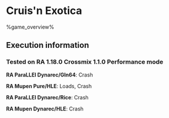 # Cruis'n Exotica 

%game_overview%

## Execution information

### Tested on RA 1.18.0 Crossmix 1.1.0 Performance mode

**RA ParaLLEl Dynarec/Gln64**: Crash

**RA Mupen Pure/HLE**: Loads, Crash

**RA ParaLLEl Dynarec/Rice**: Crash

**RA Mupen Dynarec/HLE**: Crash